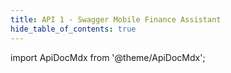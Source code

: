 ```yaml
---
title: API 1 - Swagger Mobile Finance Assistant
hide_table_of_contents: true
---
```


import ApiDocMdx from '@theme/ApiDocMdx';

<ApiDocMdx id="mobilfinass" />
